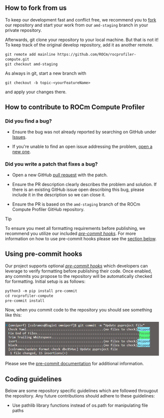## How to fork from us

To keep our development fast and conflict free, we recommend you to [fork](https://github.com/ROCm/rocprofiler-compute/fork) our repository and start your work from our `amd-staging` branch in your private repository.

Afterwards, git clone your repository to your local machine. But that is not it! To keep track of the original develop repository, add it as another remote.

```
git remote add mainline https://github.com/ROCm/rocprofiler-compute.git
git checkout amd-staging
```

As always in git, start a new branch with

```
git checkout -b topic-<yourFeatureName>
```

and apply your changes there.

## How to contribute to ROCm Compute Profiler

### Did you find a bug?

- Ensure the bug was not already reported by searching on GitHub under [Issues](https://github.com/ROCm/rocprofiler-compute/issues).

- If you're unable to find an open issue addressing the problem, [open a new one](https://github.com/ROCm/rocprofiler-compute/issues/new).

### Did you write a patch that fixes a bug?

- Open a new GitHub [pull request](https://github.com/ROCm/rocprofiler-compute/compare) with the patch.

- Ensure the PR description clearly describes the problem and solution. If there is an existing GitHub issue open describing this bug, please include it in the description so we can close it.

- Ensure the PR is based on the `amd-staging` branch of the ROCm Compute Profiler GitHub repository.

> [!TIP]
> To ensure you meet all formatting requirements before publishing, we recommend you utilize our included [*pre-commit hooks*](https://pre-commit.com/#introduction). For more information on how to use pre-commit hooks please see the [section below](#using-pre-commit-hooks).

## Using pre-commit hooks

Our project supports optional [*pre-commit hooks*](https://pre-commit.com/#introduction) which developers can leverage to verify formatting before publishing their code. Once enabled, any commits you propose to the repository will be automatically checked for formatting. Initial setup is as follows:

```console
python3 -m pip install pre-commit
cd rocprofiler-compute
pre-commit install
```

Now, when you commit code to the repository you should see something like this:

![A screen capture showing terminal output from a pre-commit hook](docs/data/contributing/pre-commit-hook.png)

Please see the [pre-commit documentation](https://pre-commit.com/#quick-start) for additional information.

## Coding guidelines

Below are some repository specific guidelines which are followed througout the repository.
Any future contributions should adhere to these guidelines:
* Use pathlib library functions instead of os.path for manipulating file paths